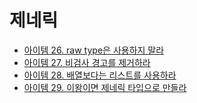 # 제네릭

* [아이템 26. raw type은 사용하지 말라](https://github.com/yjh2569/books/tree/main/Effective_Java/Ch05/Item26.md)
* [아이템 27. 비검사 경고를 제거하라](https://github.com/yjh2569/books/tree/main/Effective_Java/Ch05/Item27.md)
* [아이템 28. 배열보다는 리스트를 사용하라](https://github.com/yjh2569/books/tree/main/Effective_Java/Ch05/Item28.md)
* [아이템 29. 이왕이면 제네릭 타입으로 만들라](https://github.com/yjh2569/books/tree/main/Effective_Java/Ch05/Item29.md)